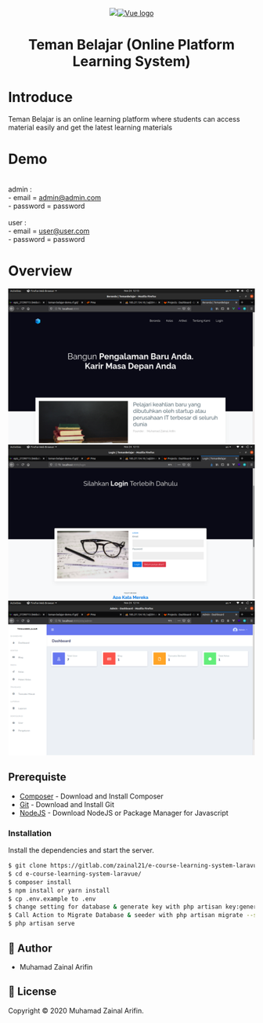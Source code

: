 <p align="center"><a href="https://laravel.com" target="_blank"><img src="https://raw.githubusercontent.com/laravel/art/master/logo-lockup/5%20SVG/2%20CMYK/1%20Full%20Color/laravel-logolockup-cmyk-red.svg" width="400"></a><a href="https://vuejs.org" target="_blank"><img width="100" src="https://vuejs.org/images/logo.png" alt="Vue logo"></a></p>


<h1 align="center">
  Teman Belajar (Online Platform Learning System)
  <br>
</h1>            


# Introduce

Teman Belajar is an online learning platform where students can access material easily and get the latest learning materials

# Demo
  <br>  admin : 
           <br> - email = admin@admin.com <br>
            - password = password <br>
   <br> user :
         <br>  - email = user@user.com <br>
           - password = password <br>

# Overview

![Landing](screenshot/1.png)
![Login](screenshot/2.png)
![Admin](screenshot/3.png)


## Prerequiste

- [Composer](https://getcomposer.org/) - Download and Install Composer
- [Git](https://git-scm.com/) - Download and Install Git
- [NodeJS](https://nodejs.org/en/) - Download NodeJS or Package Manager for Javascript

### Installation

Install the dependencies and start the server.

```sh
$ git clone https://gitlab.com/zainal21/e-course-learning-system-laravue/
$ cd e-course-learning-system-laravue/
$ composer install
$ npm install or yarn install
$ cp .env.example to .env
$ change setting for database & generate key with php artisan key:generate or upload your .sql file to your DBMS
$ Call Action to Migrate Database & seeder with php artisan migrate --seed (skip this if you upload .sql file manually)
$ php artisan serve
```

## 👤 Author

-   Muhamad Zainal Arifin

## 📝 License

Copyright © 2020 Muhamad Zainal Arifin.
